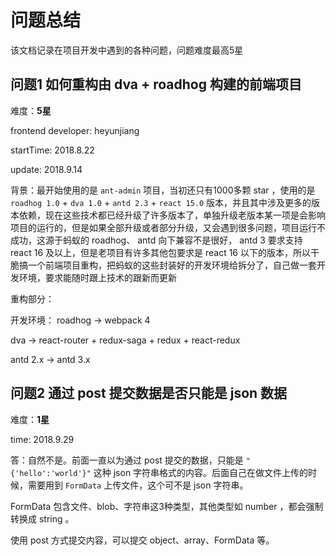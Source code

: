 # 问题总结

该文档记录在项目开发中遇到的各种问题，问题难度最高5星

## 问题1 如何重构由 dva + roadhog 构建的前端项目

难度：**5星**

frontend developer: heyunjiang

startTime: 2018.8.22

update: 2018.9.14

背景：最开始使用的是 `ant-admin` 项目，当初还只有1000多颗 star ，使用的是 `roadhog 1.0` + `dva 1.0` + `antd 2.3` + `react 15.0` 版本，并且其中涉及更多的版本依赖，现在这些技术都已经升级了许多版本了，单独升级老版本某一项是会影响项目的运行的，但是如果全部升级或者部分升级，又会遇到很多问题，项目运行不成功，这源于蚂蚁的 roadhog、 antd 向下兼容不是很好， antd 3 要求支持 react 16 及以上，但是老项目有许多其他包要求是 react 16 以下的版本，所以干脆搞一个前端项目重构，把蚂蚁的这些封装好的开发环境给拆分了，自己做一套开发环境，要求能随时跟上技术的跟新而更新

重构部分：

开发环境： roadhog -> webpack 4

dva -> react-router + redux-saga + redux + react-redux

antd 2.x -> antd 3.x

## 问题2 通过 post 提交数据是否只能是 json 数据

难度：**1星**

time: 2018.9.29

答：自然不是。前面一直以为通过 post 提交的数据，只能是 `"{'hello':'world'}"` 这种 json 字符串格式的内容。后面自己在做文件上传的时候，需要用到 `FormData` 上传文件，这个可不是 json 字符串。

FormData 包含文件、blob、字符串这3种类型，其他类型如 number ，都会强制转换成 string 。

使用 post 方式提交内容，可以提交 object、array、FormData 等。